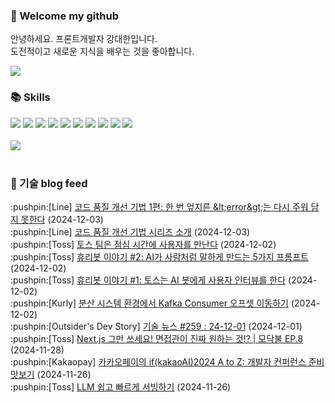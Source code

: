 ### 👋 Welcome my github

안녕하세요. 프론트개발자 강대한입니다.
<br>
도전적이고 새로운 지식을 배우는 것을 좋아합니다.

<!--
![header](https://capsule-render.vercel.app/api?type=Waving&color=auto&height=300&section=header&text=Welcome&fontAlignY=40&desc=KangDaeHan%20github%20&descSize=20&descAlignY=55&animation=fadeIn&fontSize=90)

**KangDaeHan/KangDaeHan** is a ✨ _special_ ✨ repository because its `README.md` (this file) appears on your GitHub profile.

Here are some ideas to get you started:

- 🔭 I’m currently working on ...
- 🌱 I’m currently learning ...
- 👯 I’m looking to collaborate on ...
- 🤔 I’m looking for help with ...
- 💬 Ask me about ...
- 📫 How to reach me: ...
- 😄 Pronouns: ...
- ⚡ Fun fact: ...
-->

<a href="https://twinfamily.github.io" target="_blank"><img src="https://img.shields.io/badge/Blog-121D33?style=flat-square&logo=blogger&logoColor=ffffff"/></a>

### :books: Skills
<a href="#" target="_blank"><img src="https://img.shields.io/badge/React-61DAFB?style=flat-square&logo=react&logoColor=ffffff"/></a>
<a href="#" target="_blank"><img src="https://img.shields.io/badge/Html5-E34F26?style=flat-square&logo=html5&logoColor=ffffff"/></a>
<a href="#" target="_blank"><img src="https://img.shields.io/badge/Javascript-F7DF1E?style=flat-square&logo=javascript&logoColor=ffffff"/></a>
<a href="#" target="_blank"><img src="https://img.shields.io/badge/Cssmodules-000000?style=flat-square&logo=cssmodules&logoColor=ffffff"/></a>
<a href="#" target="_blank"><img src="https://img.shields.io/badge/Node.js-339933?style=flat-square&logo=nodedotjs&logoColor=ffffff"/></a>
<a href="#" target="_blank"><img src="https://img.shields.io/badge/Typescript-3178C6?style=flat-square&logo=typescript&logoColor=ffffff"/></a>
<a href="#" target="_blank"><img src="https://img.shields.io/badge/Git-F05032?style=flat-square&logo=git&logoColor=ffffff"/></a>
<a href="#" target="_blank"><img src="https://img.shields.io/badge/Gitlab-FC6D26?style=flat-square&logo=gitlab&logoColor=ffffff"/></a>
<a href="#" target="_blank"><img src="https://img.shields.io/badge/Webpack-8DD6F9?style=flat-square&logo=webpack&logoColor=ffffff"/></a>
<a href="#" target="_blank"><img src="https://img.shields.io/badge/Vite-646CFF?style=flat-square&logo=vite&logoColor=ffffff"/></a>
<br><br>
<img src="https://github-readme-stats.vercel.app/api/top-langs/?username=KangDaeHan&layout=compact">
<br><br>
### :round_pushpin: 기술 blog feed
<!-- BLOG-POST-LIST:START --><div>:pushpin:[Line] <a target="_blank" href="https://techblog.lycorp.co.jp/ko/techniques-for-improving-code-quality-1">코드 품질 개선 기법 1편: 한 번 엎지른 &amp;lt;error&amp;gt;는 다시 주워 담지 못한다</a> (2024-12-03)</div><div>:pushpin:[Line] <a target="_blank" href="https://techblog.lycorp.co.jp/ko/techniques-for-improving-code-quality-list">코드 품질 개선 기법 시리즈 소개</a> (2024-12-03)</div><div>:pushpin:[Toss] <a target="_blank" href="https://toss.tech/article/user-interview">토스 팀은 점심 시간에 사용자를 만난다</a> (2024-12-02)</div><div>:pushpin:[Toss] <a target="_blank" href="https://toss.tech/article/ai-prompting">휴리봇 이야기 #2: AI가 사람처럼 말하게 만드는 5가지 프롬프트</a> (2024-12-02)</div><div>:pushpin:[Toss] <a target="_blank" href="https://toss.tech/article/research-platform-ai">휴리봇 이야기 #1: 토스는 AI 봇에게 사용자 인터뷰를 한다</a> (2024-12-02)</div><div>:pushpin:[Kurly] <a target="_blank" href="http://thefarmersfront.github.io/blog/2024-spring-kafka-consumer-offset-seeking/">분산 시스템 환경에서 Kafka Consumer 오프셋 이동하기</a> (2024-12-02)</div><div>:pushpin:[Outsider's Dev Story] <a target="_blank" href="https://blog.outsider.ne.kr/1743">기술 뉴스 #259 : 24-12-01</a> (2024-12-01)</div><div>:pushpin:[Toss] <a target="_blank" href="https://toss.tech/article/firesidechat_frontend_8">Next.js 그만 쓰세요! 면접관이 진짜 원하는 것!? | 모닥불 EP.8</a> (2024-11-28)</div><div>:pushpin:[Kakaopay] <a target="_blank" href="https://tech.kakaopay.com/post/ifkakao2024-devrel/">카카오페이의 if&lpar;kakaoAI&rpar;2024 A to Z: 개발자 컨퍼런스 준비 맛보기</a> (2024-11-26)</div><div>:pushpin:[Toss] <a target="_blank" href="https://toss.tech/article/llm-serving">LLM 쉽고 빠르게 서빙하기</a> (2024-11-26)</div><!-- BLOG-POST-LIST:END -->

<!-- ![Anurag's GitHub stats](https://github-readme-stats.vercel.app/api?username=KangDaeHan&show_icons=true&theme=radical) -->
